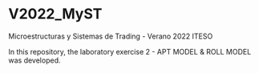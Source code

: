 # V2022_MyST
Microestructuras y Sistemas de Trading - Verano 2022 ITESO

In this repository, the laboratory exercise 2 - APT MODEL & ROLL MODEL was developed.
